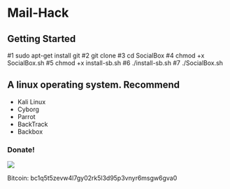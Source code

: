 # Mail-Hack #

## Getting Started ##
#1 sudo apt-get install git
#2 git clone 
#3 cd SocialBox
#4 chmod +x SocialBox.sh
#5 chmod +x install-sb.sh
#6 ./install-sb.sh
#7 ./SocialBox.sh

## A linux operating system. Recommend ##
- Kali Linux 
- Cyborg
- Parrot 
- BackTrack 
- Backbox

### Donate! ###

![](https://image.ibb.co/i4ES3U/bc.png)

Bitcoin: bc1q5t5zevw4l7gy02rk5l3d95p3vnyr6msgw6gva0
